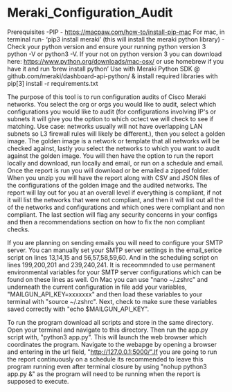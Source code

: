 # Meraki_Configuration_Audit

Prerequisites -PIP - https://macpaw.com/how-to/install-pip-mac For mac, in terminal run- ‘pip3 install meraki’ (this will install the meraki python library) -Check your python version and ensure your running python version 3 python -V or python3 -V. If your not on python version 3 you can download here: https://www.python.org/downloads/mac-osx/ or use homebrew if you have it and run ‘brew install python’
Use with Meraki Python SDK @ github.com/meraki/dashboard-api-python/ & install required libraries with
pip[3] install -r requirements.txt

The purpose of this tool is to run configuration audits of Cisco Meraki networks. You select the org or orgs you would like to audit, select which configurations you would like to audit (for configurations involving IP's or subnets it will give you the option to which octect we will check to see if matching. Use case: networks usually will not have overlapping LAN subnets so L3 firewall rules will likely be different.), then you select a golden image. The golden image is a network or template that all networks will be checked against, lastly you select the networks to which you want to audit against the golden image. You will then have the option to run the report locally and download, run locally and email, or run on a schedule and email. Once the report is run you will download or be emailed a zipped folder. When you unzip you will have the report along with CSV and JSON files of the configurations of the golden image and the audited networks. The report will lay out for you at an overall level if everything is compliant, if not it will list the networks that were not compliant, and then it will list out all the of the networks and configurations and which ones were compliant and non compliant. The last section will flag any security concerns in your configs and then a recommendations section on how to fix the non compliant checks.

If you are planning on sending emails you will need to configure your SMTP server. You can manually set your SMTP server settings in the email_serice script on lines 13,14,15 and 56,57,58,59,60. And in the scheduling script on lines 199,200,201 and 239,240,241.
It is receommnded to use permanent environmental variables for your SMTP server configurations which can be found on these lines as well.
On Mac you can use "nano ~/.zshrc" and underneath the current configuration in file add your variables, "MAILGUN_API_KEY=xxxxxxx" and then load these variables to your terminal with "source ~/.zshrc". Next, check to make sure these variables saved correctly with "echo $MAILGUN_API_KEY".


To run the program download all scripts and store in the same directory. Open your terminal and navigate to this directory. Then run the app.py script with, "python3 app.py". This will launch the web browser which coordinates the program. Navigate to the webapge by opening a browser and entering in the url field, "http://127.0.0.1:5000/".If you are going to run the report continuously on a schedule its recommended to leave this program running even after terminal closure by using "nohup python3 app.py &" as the program will need to be running when the report is supposed to execute.
